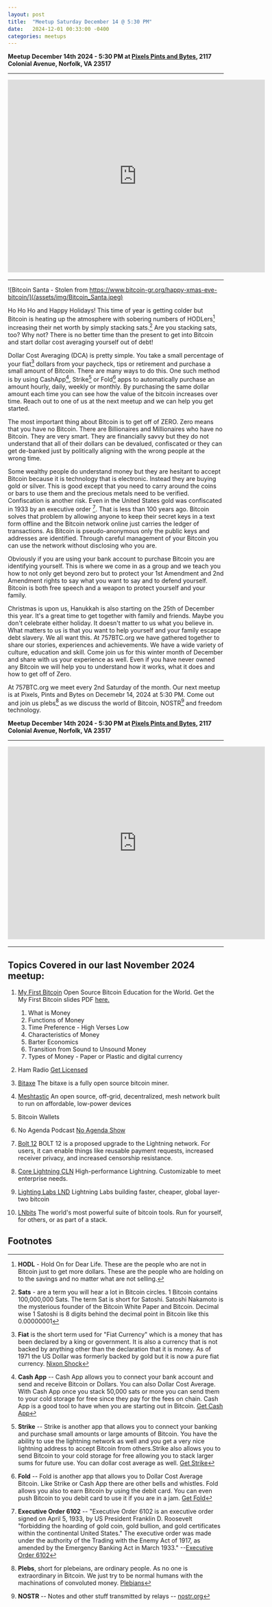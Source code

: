 ```yaml
---
layout: post
title:  "Meetup Saturday December 14 @ 5:30 PM"
date:   2024-12-01 00:33:00 -0400
categories: meetups
---
```


**Meetup December 14th 2024 - 5:30 PM at [Pixels
Pints and Bytes](https://pixelspintsandbytes.com/), 2117
Colonial Avenue, Norfolk, VA 23517**

---

<center><iframe src="https://www.google.com/maps/embed?pb=!1m18!1m12!1m3!1d4594.664241759693!2d-76.29323777489812!3d36.86974891846846!2m3!1f0!2f0!3f0!3m2!1i1024!2i768!4f13.1!3m3!1m2!1s0x89ba99407e23dcbd%3A0x83e39756932fc58b!2sPIXELS%20Pints%20%26%20Bytes!5e1!3m2!1sen!2sus!4v1733165743157!5m2!1sen!2sus" width="600" height="450" style="border:0;" allowfullscreen="" loading="lazy" referrerpolicy="no-referrer-when-downgrade"></iframe></center>

---
![Bitcoin Santa - Stolen from https://www.bitcoin-gr.org/happy-xmas-eve-bitcoin/](/assets/img/Bitcoin_Santa.jpeg)

Ho Ho Ho and Happy Holidays! This time of year is getting colder but Bitcoin is heating up the atmosphere with sobering numbers of HODLers[^1] increasing their net worth by simply stacking sats.[^2] Are you stacking sats, too?  Why not? There is no better time than the present to get into Bitcoin and start dollar cost averaging yourself out of debt!

Dollar Cost Averaging (DCA) is pretty simple. You take a small percentage of your fiat[^3] dollars from your paycheck, tips or retirement and purchase a small amount of Bitcoin. There are many ways to do this.  One such method is by using CashApp[^4], Strike[^5] or Fold[^6] apps to automatically purchase an amount hourly, daily, weekly or monthly. By purchasing the same dollar amount each time you can see how the value of the bitcoin increases over time. Reach out to one of us at the next meetup and we can help you get started.

The most important thing about Bitcoin is to get off of ZERO. Zero means that you have no Bitcoin. There are Billionaires and Millionaires who have no Bitcoin. They are very smart. They are financially savvy but they do not understand that all of their dollars can be devalued, confiscated or they can get de-banked just by politically aligning with the wrong people at the wrong time.

Some wealthy people do understand money but they are hesitant to accept Bitcoin because it is technology that is electronic. Instead they are buying gold or silver. This is good except that you need to carry around the coins or bars to use them and the precious metals need to be verified. Confiscation is another risk. Even in the United States gold was confiscated in 1933 by an executive order [^7]. That is less than 100 years ago. Bitcoin solves that problem by allowing anyone to keep their secret keys in a text form offline and the Bitcoin network online just carries the ledger of transactions. As Bitcoin is pseudo-anonymous only the public keys and addresses are identified. Through careful management of your Bitcoin you can use the network without disclosing who you are.

Obviously if you are using your bank account to purchase Bitcoin you are identifying yourself. This is where we come in as a group and we teach you how to not only get beyond zero but to protect your 1st Amendment and 2nd Amendment rights to say what you want to say and to defend yourself. Bitcoin is both free speech and a weapon to protect yourself and your family.

Christmas is upon us, Hanukkah is also starting on the 25th of December this year. It's a great time to get together with family and friends. Maybe you don't celebrate either holiday. It doesn't matter to us what you believe in. What matters to us is that you want to help yourself and your family escape debt slavery. We all want this. At 757BTC.org we have gathered together to share our stories, experiences and achievements. We have a wide variety of culture, education and skill. Come join us for this winter month of December and  share with us your experience as well. Even if you have never owned any Bitcoin we will help you to understand how it works, what it does and how to get off of Zero.

At 757BTC.org we meet every 2nd Saturday of the month. Our next meetup is at Pixels, Pints and Bytes on Decemebr 14, 2024 at 5:30 PM. Come out and join us plebs[^8] as we discuss the world of Bitcoin, NOSTR[^9] and freedom technology. 

**Meetup December 14th 2024 - 5:30 PM at [Pixels
Pints and Bytes](https://pixelspintsandbytes.com/), 2117
Colonial Avenue, Norfolk, VA 23517**

---

<center><iframe src="https://www.google.com/maps/embed?pb=!1m18!1m12!1m3!1d3191.866001771546!2d-76.2919205!3d36.86962609999999!2m3!1f0!2f0!3f0!3m2!1i1024!2i768!4f13.1!3m3!1m2!1s0x89ba9838fa496cf9%3A0x3ce3a68337200643!2s2117%20Colonial%20Ave%2C%20Norfolk%2C%20VA%2023517!5e0!3m2!1sen!2sus!4v1730601688830!5m2!1sen!2sus" width="600" height="450" style="border:0;" allowfullscreen="" loading="lazy" referrerpolicy="no-referrer-when-downgrade"></iframe></center>

---

## Topics Covered in our last November 2024 meetup: ##

1. [My First Bitcoin](https://myfirstbitcoin.io/) Open Source Bitcoin Education
for the World. Get the My First Bitcoin slides PDF [here.](/assets/education/ES_Bitcoin_Diploma.pdf)
	1. What is Money
	2. Functions of Money
	3. Time Preference - High Verses Low
	4. Characteristics of Money
	5. Barter Economics
	6. Transition from Sound to Unsound Money
	7. Types of Money - Paper or Plastic and digital currency

1. Ham Radio [Get Licensed](https://www.arrl.org/getting-licensed)
1. [Bitaxe](https://bitaxe.org/) The bitaxe is a fully open source bitcoin miner.
1. [Meshtastic](https://meshtastic.org/) An open source, off-grid, decentralized, mesh network built to run on affordable, low-power devices
1. Bitcoin Wallets
1. No Agenda Podcast [No Agenda Show](https://www.noagendashow.net/)
1. [Bolt 12](https://bolt12.org/) BOLT 12 is a proposed upgrade to the Lightning network. For users, it can enable things like reusable payment requests, increased receiver privacy, and increased censorship resistance.
1. [Core Lightning CLN](https://corelightning.org/) High-performance Lightning. Customizable to meet enterprise needs.
1. [Lighting Labs LND](https://lightning.engineering/) Lightning Labs building faster, cheaper, global layer-two bitcoin
1. [LNbits](https://lnbits.com/) The world's most powerful suite of bitcoin tools. Run for yourself, for others, or as part of a stack.

## Footnotes ##

[^1]: **HODL** - Hold On for Dear Life. These are the people who are not in Bitcoin just to get more dollars. These are the people who are holding on to the savings and no matter what are not selling.

[^2]: **Sats** - are a term you will hear a lot in Bitcoin circles.  1 Bitcoin contains 100,000,000 Sats.  The term Sat is short for Satoshi. Satoshi Nakamoto is the mysterious founder of the Bitcoin White Paper and Bitcoin. Decimal wise 1 Satoshi is 8 digits behind the decimal point in Bitcoin like this 0.00000001

[^3]: **Fiat** is the short term used for "Fiat Currency" which is a money that has been declared by a king or government. It is also a currency that is not backed by anything other than the declaration that it is money. As of 1971 the US Dollar was formerly backed by gold but it is now a pure fiat currency.  [Nixon Shock](https://en.wikipedia.org/wiki/Nixon_shock)

[^4]: **Cash App** -- Cash App allows you to connect your bank account and send and receive Bitcoin or Dollars. You can also Dollar Cost Average. With Cash App once you stack 50,000 sats or more you can send them to your cold storage for free since they pay for the fees on chain. Cash App is a good tool to have when you are starting out in Bitcoin.  [Get Cash App](https://cash.app/app/WQ8MF7F)

[^5]: **Strike** -- Strike is another app that allows you to connect your banking and purchase small amounts or large amounts of Bitcoin. You have the ability to use the lightning network as well and you get a very nice lightning address to accept Bitcoin from others.Strike also allows you to send Bitcoin to your cold storage for free allowing you to stack larger sums for future use. You can dollar cost average as well.  [Get Strike](https://invite.strike.me/BVYH9F)

[^6]: **Fold** -- Fold is another app that allows you to Dollar Cost Average Bitcoin. Like Strike or Cash App there are other bells and whistles. Fold allows you also to earn Bitcoin by using the debit card. You can even push Bitcoin to you debit card to use it if you are in a jam. [Get Fold](https://use.foldapp.com/r/RM8F5LJV)

[^7]: **Executive Order 6102** -- "Executive Order 6102 is an executive order signed on April 5, 1933, by US President Franklin D. Roosevelt "forbidding the hoarding of gold coin, gold bullion, and gold certificates within the continental United States." The executive order was made under the authority of the Trading with the Enemy Act of 1917, as amended by the Emergency Banking Act in March 1933." --[Executive Order 6102](https://en.wikipedia.org/wiki/Executive_Order_6102)

[^8]: **Plebs**, short for plebeians, are ordinary people. As no one is extraordinary in Bitcoin. We just try to be normal humans with the machinations of convoluted money. [Plebians](https://en.wikipedia.org/wiki/Plebeians)

[^9]: **NOSTR** -- Notes and other stuff transmitted by relays -- [nostr.org](https://nostr.org/)
